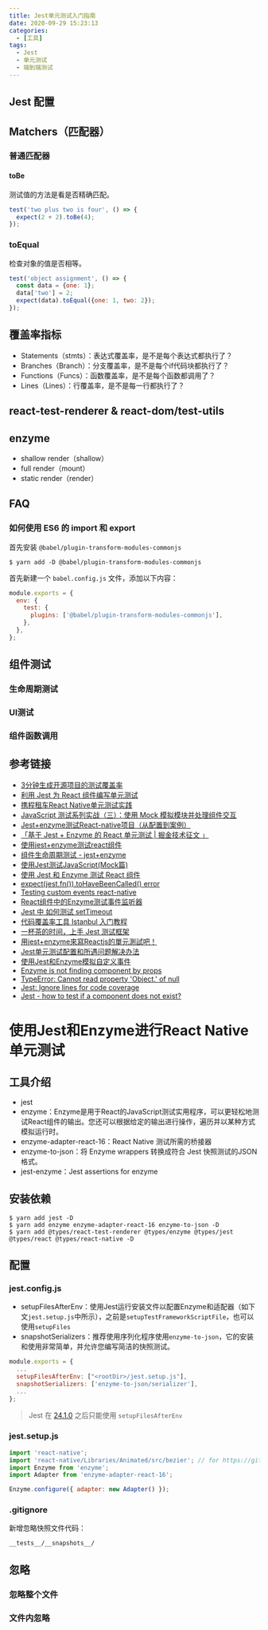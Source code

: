 ```yaml
---
title: Jest单元测试入门指南
date: 2020-09-29 15:23:13
categories:
  - [工具]
tags:
  - Jest
  - 单元测试
  - 端到端测试
---
```


<!--more-->

## Jest 配置

## Matchers（匹配器）

### 普通匹配器

#### toBe

测试值的方法是看是否精确匹配。

```js
test('two plus two is four', () => {
  expect(2 + 2).toBe(4);
});
```

### toEqual 

检查对象的值是否相等。

```js
test('object assignment', () => {
  const data = {one: 1};
  data['two'] = 2;
  expect(data).toEqual({one: 1, two: 2});
});
```

## 覆盖率指标

- Statements（stmts）：表达式覆盖率，是不是每个表达式都执行了？
- Branches（Branch）：分支覆盖率，是不是每个if代码块都执行了？
- Functions（Funcs）：函数覆盖率，是不是每个函数都调用了？
- Lines（Lines）：行覆盖率，是不是每一行都执行了？

## react-test-renderer & react-dom/test-utils

## enzyme

- shallow render（shallow）
- full render（mount）
- static render（render）

## FAQ

### 如何使用 ES6 的 import 和 export

首先安装 `@babel/plugin-transform-modules-commonjs`

```shell
$ yarn add -D @babel/plugin-transform-modules-commonjs
```

首先新建一个 `babel.config.js` 文件，添加以下内容：

```js
module.exports = {
  env: {
    test: {
      plugins: ['@babel/plugin-transform-modules-commonjs'],
    },
  },
};
```

## 组件测试

### 生命周期测试

### UI测试

### 组件函数调用

## 参考链接

- [3分钟生成开源项目的测试覆盖率](https://zhuanlan.zhihu.com/p/54958391)
- [利用 Jest 为 React 组件编写单元测试](https://loveky.github.io/2018/06/05/unit-testing-react-component-with-jest/)
- [携程租车React Native单元测试实践](https://cloud.tencent.com/developer/news/578421)
- [JavaScript 测试系列实战（三）：使用 Mock 模拟模块并处理组件交互](https://my.oschina.net/u/4088983/blog/4544477)
- [Jest+enzyme测试React-native项目（从配置到案例）](https://juejin.im/post/6844903929998737416)
- [「基于 Jest + Enzyme 的 React 单元测试 | 掘金技术征文 」](https://juejin.im/post/6844903476061814797)
- [使用jest+enzyme测试react组件](https://github.com/frontend9/fe9-library/issues/244)
- [组件生命周期测试 - jest+enzyme](http://echizen.github.io/tech/2017/04-24-component-lifycycle-test)
- [使用Jest测试JavaScript(Mock篇)](https://zhuanlan.zhihu.com/p/47009664)
- [使用 Jest 和 Enzyme 测试 React 组件](https://juejin.im/post/6844903828228161544)
- [expect(jest.fn()).toHaveBeenCalled() error](https://stackoverflow.com/questions/45182959/expectjest-fn-tohavebeencalled-error)
- [Testing custom events react-native](https://stackoverrun.com/cn/q/12348569)
- [React组件中的Enzyme测试事件监听器](https://xbuba.com/questions/52279478)
- [Jest 中 如何测试 setTimeout](https://yes-1-am.gitbook.io/blog/ce-shi/jest-zhong-ru-he-ce-shi-settimeout)
- [代码覆盖率工具 Istanbul 入门教程](https://www.ruanyifeng.com/blog/2015/06/istanbul.html)
- [一杯茶的时间，上手 Jest 测试框架](https://tuture.co/2020/04/04/9e7496d/)
- [用jest+enzyme來寫Reactjs的單元測試吧！](https://github.com/Hsueh-Jen/blog/issues/1)
- [Jest单元测试配置和所遇问题解决办法](https://github.com/yinxin630/blog/issues/22)
- [使用Jest和Enzyme模拟自定义事件](https://www.thinbug.com/q/49772497)
- [Enzyme is not finding component by props](https://stackoverflow.com/questions/40776121/enzyme-is-not-finding-component-by-props)
- [TypeError: Cannot read property 'Object.<anonymous>' of null](https://github.com/facebook/jest/issues/4710)
- [Jest: Ignore lines for code coverage](https://stackoverflow.com/questions/38740165/jest-ignore-lines-for-code-coverage)
- [Jest - how to test if a component does not exist?](https://stackoverflow.com/questions/46252396/jest-how-to-test-if-a-component-does-not-exist)

# 使用Jest和Enzyme进行React Native单元测试

## 工具介绍

- jest
- enzyme：Enzyme是用于React的JavaScript测试实用程序，可以更轻松地测试React组件的输出。您还可以根据给定的输出进行操作，遍历并以某种方式模拟运行时。
- enzyme-adapter-react-16：React Native 测试所需的桥接器
- enzyme-to-json：将 Enzyme wrappers 转换成符合 Jest 快照测试的JSON格式。
- jest-enzyme：Jest assertions for enzyme

## 安装依赖

```shell
$ yarn add jest -D
$ yarn add enzyme enzyme-adapter-react-16 enzyme-to-json -D
$ yarn add @types/react-test-renderer @types/enzyme @types/jest @types/react @types/react-native -D
```

## 配置

### jest.config.js

- setupFilesAfterEnv：使用Jest运行安装文件以配置Enzyme和适配器（如下文`jest.setup.js`中所示），之前是`setupTestFrameworkScriptFile`，也可以使用`setupFiles`
- snapshotSerializers：推荐使用序列化程序使用`enzyme-to-json`，它的安装和使用非常简单，并允许您编写简洁的快照测试。

```js
module.exports = {
  ...
  setupFilesAfterEnv: ["<rootDir>/jest.setup.js"],
  snapshotSerializers: ['enzyme-to-json/serializer'],
  ...
};
```

> Jest 在 [24.1.0](https://stackoverflow.com/questions/55752673/option-setuptestframeworkscriptfile-was-replaced-by-configuration-setupfilesa) 之后只能使用 `setupFilesAfterEnv`

### jest.setup.js

```js
import 'react-native';
import 'react-native/Libraries/Animated/src/bezier'; // for https://github.com/facebook/jest/issues/4710
import Enzyme from 'enzyme';
import Adapter from 'enzyme-adapter-react-16';

Enzyme.configure({ adapter: new Adapter() });
```

### .gitignore

新增忽略快照文件代码：

```
__tests__/__snapshots__/
```

## 忽略

### 忽略整个文件

### 文件内忽略